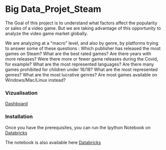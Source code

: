 # Big Data_Projet_Steam

The Goal of this project is to understand what factors affect the popularity or sales of a video game. But we are taking advantage of this opportunity to analyze the video game market globally.

We are analyzing at a "macro" level, and also by genre, by platforms trying to answer some of these questions : 
Which publisher has released the most games on Steam?
What are the best rated games?
Are there years with more releases? Were there more or fewer game releases during the Covid, for example?
What are the most represented languages?
Are there many games prohibited for children under 16/18?
What are the most represented genres?
What are the most lucrative genres?
Are most games available on Windows/Mac/Linux instead?

### Vizualisation

[Dashboard](https://databricks-prod-cloudfront.cloud.databricks.com/public/4027ec902e239c93eaaa8714f173bcfc/7835003736843736/2947564936650603/6792544750977775/latest.html)

### Installation

Once you have the prerequisites, you can run the Ipython Notebook on [Databricks](https://community.cloud.databricks.com/login.html)

The notebook is also available here [Databricks](https://databricks-prod-cloudfront.cloud.databricks.com/public/4027ec902e239c93eaaa8714f173bcfc/7835003736843736/2947564936650603/6792544750977775/latest.html)
